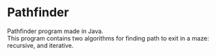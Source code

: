 # Pathfinder
Pathfinder program made in Java.\
This program contains two algorithms for finding path to exit in a maze: recursive, and iterative.
